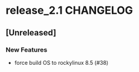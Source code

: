 # release_2.1 CHANGELOG

## [Unreleased]

### New Features

- force build OS to rockylinux 8.5 (#38)


